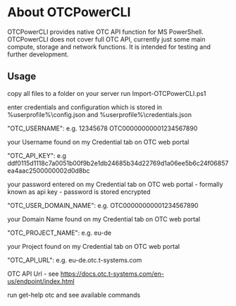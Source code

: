 About OTCPowerCLI
==================

OTCPowerCLI provides native OTC API function for MS PowerShell. OTCPowerCLI does not cover full OTC API, currently just some main compute, storage and network functions. It is intended for testing and further development.

Usage
-----

copy all files to a folder on your server
run  Import-OTCPowerCLI.ps1

enter credentials and configuration which is stored in %userprofile%\config.json and %userprofile%\credentials.json

"OTC_USERNAME":		e.g. 12345678 OTC00000000001234567890

your Username found on my Credential tab on OTC web portal



"OTC_API_KEY": e.g ddf0115d1118c7a0051b00f9b2e1db24685b34d22769d1a06ee5b6c24f06857ea4aac2500000002d0d8bc

your password entered on my Credential tab on OTC web portal - formally known as api key - 
password is stored encrypted



"OTC_USER_DOMAIN_NAME":	e.g. OTC00000000001234567890

your Domain Name found on my Credential tab on OTC web portal



"OTC_PROJECT_NAME":	e.g. eu-de

your Project found on my Credential tab on OTC web portal



"OTC_API_URL": 	e.g. eu-de.otc.t-systems.com

OTC API Url - see https://docs.otc.t-systems.com/en-us/endpoint/index.html



run get-help otc and see available commands
